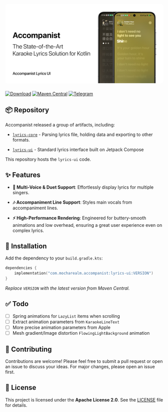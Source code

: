 <img src="./artwork/banner.png" style="border-radius: 6px; margin-bottom: 8px">

[![Download](https://img.shields.io/badge/Download-DEMO%20APK-green?logo=github)](https://github.com/6xingyv/Accompanist/releases/latest)
[![Maven Central](https://img.shields.io/maven-central/v/com.mocharealm.accompanist/lyrics-ui)](https://central.sonatype.com/artifact/com.mocharealm.accompanist/lyrics-ui)
[![Telegram](https://img.shields.io/badge/Telegram-Community-blue?logo=telegram)](https://t.me/mocha_pot)

## 📦 Repository

Accompanist released a group of artifacts, including: 

- [`lyrics-core`](https://github.com/6xingyv/Accompanist-Lyrics) - Parsing lyrics file, holding data and exporting to other formats.

- [`lyrics-ui`](https://github.com/6xingyv/Accompanist) - Standard lyrics interface built on Jetpack Compose

This repository hosts the `lyrics-ui` code.

## ✨ Features

- **🎤 Multi-Voice & Duet Support**: Effortlessly display lyrics for multiple singers.

- **🎶 Accompaniment Line Support**: Styles main vocals from accompaniment lines.

- **⚡️ High-Performance Rendering**: Engineered for buttery-smooth animations and low overhead, ensuring a great user experience even on complex lyrics.

## 🚀 Installation

Add the dependency to your `build.gradle.kts`:

```kotlin
dependencies {
    implementation("com.mocharealm.accompanist:lyrics-ui:VERSION")
}
```

*Replace `VERSION` with the latest version from Maven Central.*

## ✅ Todo

- [ ] Spring animations for `LazyList` items when scrolling
- [ ] Extract animation parameters from `KaraokeLineText`
- [ ] More precise animation parameters from Apple
- [ ] Mesh gradient/Image distortion `FlowingLightBackground` animation

## 🤝 Contributing

Contributions are welcome! Please feel free to submit a pull request or open an issue to discuss your ideas. For major changes, please open an issue first.


## 📜 License

This project is licensed under the **Apache License 2.0**. See the [LICENSE](http://www.apache.org/licenses/LICENSE-2.0.txt) file for details.